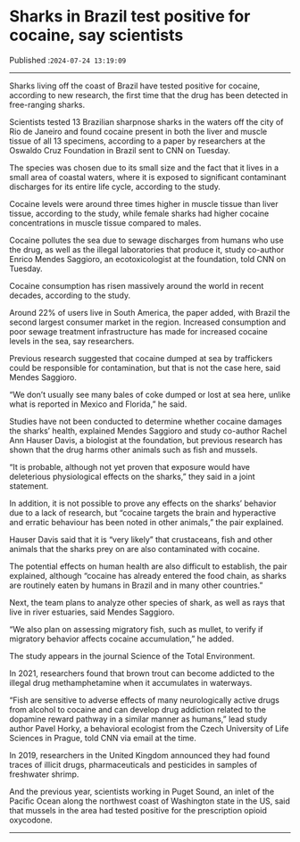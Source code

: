# Sharks in Brazil test positive for cocaine, say scientists

Published :`2024-07-24 13:19:09`

---

Sharks living off the coast of Brazil have tested positive for cocaine, according to new research, the first time that the drug has been detected in free-ranging sharks.

Scientists tested 13 Brazilian sharpnose sharks in the waters off the city of Rio de Janeiro and found cocaine present in both the liver and muscle tissue of all 13 specimens, according to a paper by researchers at the Oswaldo Cruz Foundation in Brazil sent to CNN on Tuesday.

The species was chosen due to its small size and the fact that it lives in a small area of coastal waters, where it is exposed to significant contaminant discharges for its entire life cycle, according to the study.

Cocaine levels were around three times higher in muscle tissue than liver tissue, according to the study, while female sharks had higher cocaine concentrations in muscle tissue compared to males.

Cocaine pollutes the sea due to sewage discharges from humans who use the drug, as well as the illegal laboratories that produce it, study co-author Enrico Mendes Saggioro, an ecotoxicologist at the foundation, told CNN on Tuesday.

Cocaine consumption has risen massively around the world in recent decades, according to the study.

Around 22% of users live in South America, the paper added, with Brazil the second largest consumer market in the region. Increased consumption and poor sewage treatment infrastructure has made for increased cocaine levels in the sea, say researchers.

Previous research suggested that cocaine dumped at sea by traffickers could be responsible for contamination, but that is not the case here, said Mendes Saggioro.

“We don’t usually see many bales of coke dumped or lost at sea here, unlike what is reported in Mexico and Florida,” he said.

Studies have not been conducted to determine whether cocaine damages the sharks’ health, explained Mendes Saggioro and study co-author Rachel Ann Hauser Davis, a biologist at the foundation, but previous research has shown that the drug harms other animals such as fish and mussels.

“It is probable, although not yet proven that exposure would have deleterious physiological effects on the sharks,” they said in a joint statement.

In addition, it is not possible to prove any effects on the sharks’ behavior due to a lack of research, but “cocaine targets the brain and hyperactive and erratic behaviour has been noted in other animals,” the pair explained.

Hauser Davis said that it is “very likely” that crustaceans, fish and other animals that the sharks prey on are also contaminated with cocaine.

The potential effects on human health are also difficult to establish, the pair explained, although “cocaine has already entered the food chain, as sharks are routinely eaten by humans in Brazil and in many other countries.”

Next, the team plans to analyze other species of shark, as well as rays that live in river estuaries, said Mendes Saggioro.

“We also plan on assessing migratory fish, such as mullet, to verify if migratory behavior affects cocaine accumulation,” he added.

The study appears in the journal Science of the Total Environment.

In 2021, researchers found that brown trout can become addicted to the illegal drug methamphetamine when it accumulates in waterways.

“Fish are sensitive to adverse effects of many neurologically active drugs from alcohol to cocaine and can develop drug addiction related to the dopamine reward pathway in a similar manner as humans,” lead study author Pavel Horky, a behavioral ecologist from the Czech University of Life Sciences in Prague, told CNN via email at the time.

In 2019, researchers in the United Kingdom announced they had found traces of illicit drugs, pharmaceuticals and pesticides in samples of freshwater shrimp.

And the previous year, scientists working in Puget Sound, an inlet of the Pacific Ocean along the northwest coast of Washington state in the US, said that mussels in the area had tested positive for the prescription opioid oxycodone.

---

